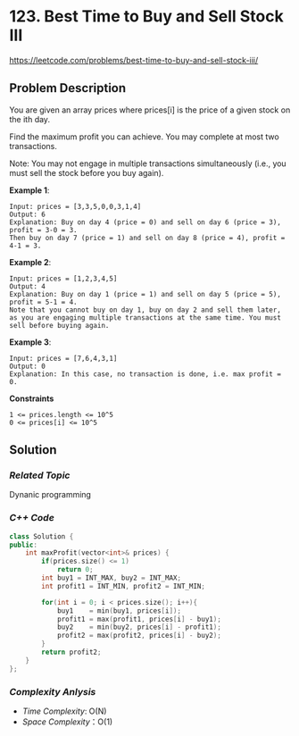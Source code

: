 # 123. Best Time to Buy and Sell Stock III
https://leetcode.com/problems/best-time-to-buy-and-sell-stock-iii/

## Problem Description

You are given an array prices where prices[i] is the price of a given stock on the ith day.

Find the maximum profit you can achieve. You may complete at most two transactions.

Note: You may not engage in multiple transactions simultaneously (i.e., you must sell the stock before you buy again).


**Example 1**:
```
Input: prices = [3,3,5,0,0,3,1,4]
Output: 6
Explanation: Buy on day 4 (price = 0) and sell on day 6 (price = 3), profit = 3-0 = 3.
Then buy on day 7 (price = 1) and sell on day 8 (price = 4), profit = 4-1 = 3.
```
**Example 2**:
```
Input: prices = [1,2,3,4,5]
Output: 4
Explanation: Buy on day 1 (price = 1) and sell on day 5 (price = 5), profit = 5-1 = 4.
Note that you cannot buy on day 1, buy on day 2 and sell them later, as you are engaging multiple transactions at the same time. You must sell before buying again.
```
**Example 3**:
```
Input: prices = [7,6,4,3,1]
Output: 0
Explanation: In this case, no transaction is done, i.e. max profit = 0.
```

**Constraints**
```
1 <= prices.length <= 10^5
0 <= prices[i] <= 10^5
```

## Solution

### _Related Topic_
   Dynanic programming

### _C++ Code_
```cpp
class Solution {
public:
    int maxProfit(vector<int>& prices) {
        if(prices.size() <= 1)
            return 0;
        int buy1 = INT_MAX, buy2 = INT_MAX;
        int profit1 = INT_MIN, profit2 = INT_MIN;

        for(int i = 0; i < prices.size(); i++){
            buy1    = min(buy1, prices[i]);
            profit1 = max(profit1, prices[i] - buy1);
            buy2    = min(buy2, prices[i] - profit1);
            profit2 = max(profit2, prices[i] - buy2);
        }
        return profit2;
    }
};
```

### _Complexity Anlysis_
- _Time Complexity_: O(N)
- _Space Complexity_：O(1)

